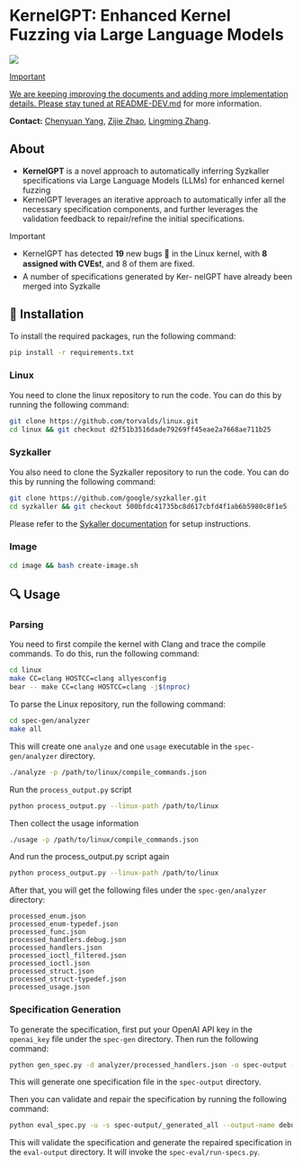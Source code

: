 # KernelGPT: Enhanced Kernel Fuzzing via Large Language Models

<p align="left">
    <a href="https://arxiv.org/abs/2401.00563"><img src="https://img.shields.io/badge/arXiv-2312.02120-b31b1b.svg?style=for-the-badge">
</p>

> [!IMPORTANT]
> We are keeping improving the documents and adding more implementation details. Please stay tuned at [README-DEV.md](README-DEV.md) for more information.

**Contact:** [Chenyuan Yang](https://yangchenyuan.github.io/), [Zijie Zhao](https://zijie.cs.illinois.edu/), [Lingming Zhang](https://lingming.cs.illinois.edu).

## About

* **KernelGPT** is a novel approach to automatically inferring Syzkaller specifications via Large Language Models (LLMs) for enhanced kernel fuzzing
* KernelGPT leverages an iterative approach to automatically infer all the necessary specification components, and further leverages the validation feedback to repair/refine the initial specifications. 

> [!IMPORTANT]
> * KernelGPT has detected **19** new bugs 🐛 in the Linux kernel, with **8 assigned with CVEs**❗, and 8 of them are fixed.
> * A number of specifications generated by Ker-
nelGPT have already been merged into Syzkalle

## 🔨 Installation

To install the required packages, run the following command:

```bash
pip install -r requirements.txt
```

### Linux
You need to clone the linux repository to run the code. You can do this by running the following command:

```bash
git clone https://github.com/torvalds/linux.git
cd linux && git checkout d2f51b3516dade79269ff45eae2a7668ae711b25
```

### Syzkaller
You also need to clone the Syzkaller repository to run the code. You can do this by running the following command:

```bash
git clone https://github.com/google/syzkaller.git
cd syzkaller && git checkout 500bfdc41735bc8d617cbfd4f1ab6b5980c8f1e5
```

Please refer to the [Sykaller documentation](https://github.com/google/syzkaller/blob/master/docs/linux/setup.md) for setup instructions.

### Image

```bash
cd image && bash create-image.sh
```

## 🔍 Usage

### Parsing

You need to first compile the kernel with Clang and trace the compile commands. To do this, run the following command:

```bash
cd linux
make CC=clang HOSTCC=clang allyesconfig
bear -- make CC=clang HOSTCC=clang -j$(nproc)
```

To parse the Linux repository, run the following command:

```bash
cd spec-gen/analyzer
make all
```

This will create one `analyze` and one `usage` executable in the `spec-gen/analyzer` directory.

```bash
./analyze -p /path/to/linux/compile_commands.json
```

Run the `process_output.py` script

```bash
python process_output.py --linux-path /path/to/linux
```

Then collect the usage information

```bash
./usage -p /path/to/linux/compile_commands.json
```

And run the process_output.py script again

```bash
python process_output.py --linux-path /path/to/linux
```

After that, you will get the following files under the `spec-gen/analyzer` directory:
```
processed_enum.json
processed_enum-typedef.json
processed_func.json
processed_handlers.debug.json
processed_handlers.json
processed_ioctl_filtered.json
processed_ioctl.json
processed_struct.json
processed_struct-typedef.json
processed_usage.json
```

### Specification Generation

To generate the specification, first put your OpenAI API key in the `openai_key` file under the `spec-gen` directory. Then run the following command:

```bash
python gen_spec.py -d analyzer/processed_handlers.json -o spec-output -n 1
```

This will generate one specification file in the `spec-output` directory.


Then you can validate and repair the specification by running the following command:

```bash
python eval_spec.py -u -s spec-output/_generated_all --output-name debug -o eval-output
```

This will validate the specification and generate the repaired specification in the `eval-output` directory.
It will invoke the `spec-eval/run-specs.py`.

